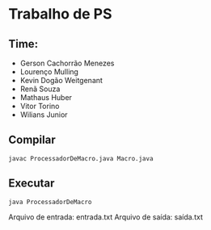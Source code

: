 # Trabalho de PS

## Time:

- Gerson Cachorrão Menezes
- Lourenço Mulling
- Kevin Dogão Weitgenant
- Renã Souza
- Mathaus Huber
- Vitor Torino
- Wilians Junior

## Compilar

``javac ProcessadorDeMacro.java Macro.java``

## Executar

``java ProcessadorDeMacro``

Arquivo de entrada: entrada.txt
Arquivo de saída: saída.txt
